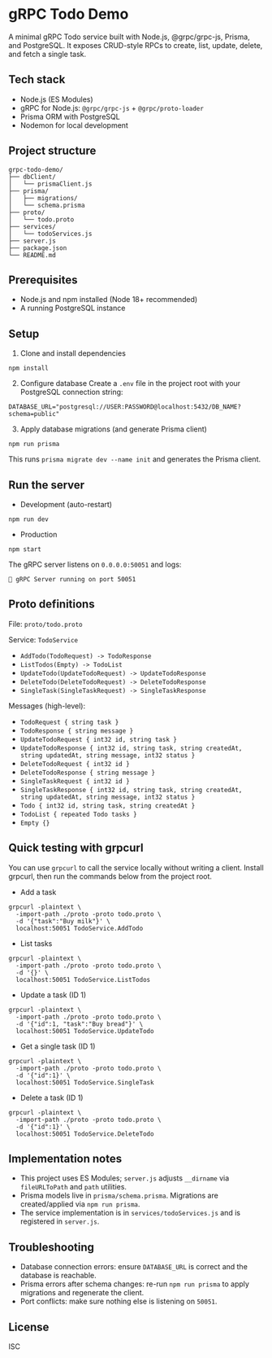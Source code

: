 # gRPC Todo Demo

A minimal gRPC Todo service built with Node.js, @grpc/grpc-js, Prisma, and PostgreSQL. It exposes CRUD-style RPCs to create, list, update, delete, and fetch a single task.

## Tech stack
- Node.js (ES Modules)
- gRPC for Node.js: `@grpc/grpc-js` + `@grpc/proto-loader`
- Prisma ORM with PostgreSQL
- Nodemon for local development

## Project structure
```
grpc-todo-demo/
├── dbClient/
│   └── prismaClient.js
├── prisma/
│   ├── migrations/
│   └── schema.prisma
├── proto/
│   └── todo.proto
├── services/
│   └── todoServices.js
├── server.js
├── package.json
└── README.md
```

## Prerequisites
- Node.js and npm installed (Node 18+ recommended)
- A running PostgreSQL instance

## Setup
1) Clone and install dependencies
```
npm install
```

2) Configure database
Create a `.env` file in the project root with your PostgreSQL connection string:
```
DATABASE_URL="postgresql://USER:PASSWORD@localhost:5432/DB_NAME?schema=public"
```

3) Apply database migrations (and generate Prisma client)
```
npm run prisma
```
This runs `prisma migrate dev --name init` and generates the Prisma client.

## Run the server
- Development (auto-restart)
```
npm run dev
```
- Production
```
npm start
```
The gRPC server listens on `0.0.0.0:50051` and logs:
```
🚀 gRPC Server running on port 50051
```

## Proto definitions
File: `proto/todo.proto`

Service: `TodoService`
- `AddTodo(TodoRequest) -> TodoResponse`
- `ListTodos(Empty) -> TodoList`
- `UpdateTodo(UpdateTodoRequest) -> UpdateTodoResponse`
- `DeleteTodo(DeleteTodoRequest) -> DeleteTodoResponse`
- `SingleTask(SingleTaskRequest) -> SingleTaskResponse`

Messages (high-level):
- `TodoRequest { string task }`
- `TodoResponse { string message }`
- `UpdateTodoRequest { int32 id, string task }`
- `UpdateTodoResponse { int32 id, string task, string createdAt, string updatedAt, string message, int32 status }`
- `DeleteTodoRequest { int32 id }`
- `DeleteTodoResponse { string message }`
- `SingleTaskRequest { int32 id }`
- `SingleTaskResponse { int32 id, string task, string createdAt, string updatedAt, string message, int32 status }`
- `Todo { int32 id, string task, string createdAt }`
- `TodoList { repeated Todo tasks }`
- `Empty {}`

## Quick testing with grpcurl
You can use `grpcurl` to call the service locally without writing a client. Install grpcurl, then run the commands below from the project root.

- Add a task
```
grpcurl -plaintext \
  -import-path ./proto -proto todo.proto \
  -d '{"task":"Buy milk"}' \
  localhost:50051 TodoService.AddTodo
```

- List tasks
```
grpcurl -plaintext \
  -import-path ./proto -proto todo.proto \
  -d '{}' \
  localhost:50051 TodoService.ListTodos
```

- Update a task (ID 1)
```
grpcurl -plaintext \
  -import-path ./proto -proto todo.proto \
  -d '{"id":1, "task":"Buy bread"}' \
  localhost:50051 TodoService.UpdateTodo
```

- Get a single task (ID 1)
```
grpcurl -plaintext \
  -import-path ./proto -proto todo.proto \
  -d '{"id":1}' \
  localhost:50051 TodoService.SingleTask
```

- Delete a task (ID 1)
```
grpcurl -plaintext \
  -import-path ./proto -proto todo.proto \
  -d '{"id":1}' \
  localhost:50051 TodoService.DeleteTodo
```

## Implementation notes
- This project uses ES Modules; `server.js` adjusts `__dirname` via `fileURLToPath` and `path` utilities.
- Prisma models live in `prisma/schema.prisma`. Migrations are created/applied via `npm run prisma`.
- The service implementation is in `services/todoServices.js` and is registered in `server.js`.

## Troubleshooting
- Database connection errors: ensure `DATABASE_URL` is correct and the database is reachable.
- Prisma errors after schema changes: re-run `npm run prisma` to apply migrations and regenerate the client.
- Port conflicts: make sure nothing else is listening on `50051`.

## License
ISC